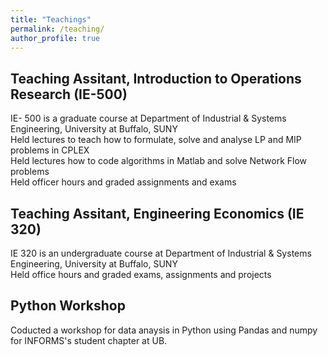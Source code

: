 ```yaml
---
title: "Teachings"
permalink: /teaching/
author_profile: true
---
```


## Teaching Assitant, Introduction to Operations Research (IE-500)
 IE- 500 is a graduate course at Department of Industrial & Systems Engineering, University at Buffalo, SUNY  <br />
 Held lectures to teach how to formulate, solve and analyse LP and MIP problems in CPLEX  <br />
 Held lectures how to code algorithms in Matlab and solve Network Flow problems <br />
 Held officer hours and graded assignments and exams 

## Teaching Assitant, Engineering Economics (IE 320)
IE 320 is an undergraduate course at Department of Industrial & Systems Engineering, University at Buffalo, SUNY <br />
Held office hours and graded exams, assignments and projects 
 
## Python Workshop
Coducted a workshop for data anaysis in Python using Pandas and numpy for INFORMS's student chapter at UB.



